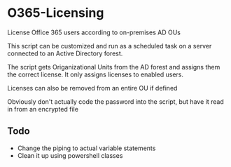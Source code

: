 # O365-Licensing
License Office 365 users according to on-premises AD OUs  
  
This script can be customized and run as a scheduled task on a server connected to an Active Directory forest.  
  
The script gets Origanizational Units from the AD forest and assigns them the correct license. 
It only assigns licenses to enabled users.  
  
Licenses can also be removed from an entire OU if defined

Obviously don't actually code the password into the script, but have it read in from an encrypted file

## Todo
* Change the piping to actual variable statements
* Clean it up using powershell classes
